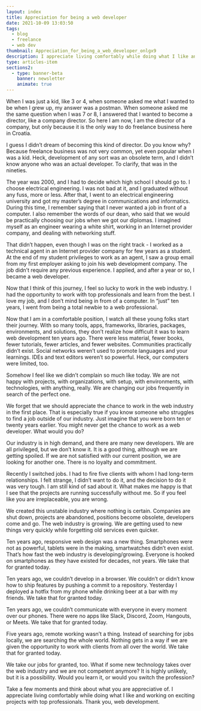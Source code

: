 ```yaml
---
layout: index
title: Appreciation for being a web developer
date: 2021-10-09 13:03:50
tags:
  - blog
  - freelance
  - web dev
thumbnail: Appreciation_for_being_a_web_developer_onlgx9
description: I appreciate living comfortably while doing what I like and working on exciting projects with top professionals. Thank you, web development.
type: articles-item
sections2:
  - type: banner-beta
    banner: newsletter
    animate: true
---
```


When I was just a kid, like 3 or 4, when someone asked me what I wanted to be when I grew up, my answer was a postman. When someone asked me the same question when I was 7 or 8, I answered that I wanted to become a director, like a company director. So here I am now, I am the director of a company, but only because it is the only way to do freelance business here in Croatia.

I guess I didn’t dream of becoming this kind of director. Do you know why? Because freelance business was not very common, yet even popular when I was a kid. Heck, development of any sort was an obsolete term, and I didn’t know anyone who was an actual developer. To clarify, that was in the nineties.

The year was 2000, and I had to decide which high school I should go to. I choose electrical engineering. I was not bad at it, and I graduated without any fuss, more or less. After that, I went to an electrical engineering university and got my master’s degree in communications and informatics. During this time, I remember saying that I never wanted a job in front of a computer. I also remember the words of our dean, who said that we would be practically choosing our jobs when we got our diplomas. I imagined myself as an engineer wearing a white shirt, working in an Internet provider company, and dealing with networking stuff.

That didn’t happen, even though I was on the right track - I worked as a technical agent in an Internet provider company for few years as a student. At the end of my student privileges to work as an agent, I saw a group email from my first employer asking to join his web development company. The job didn’t require any previous experience. I applied, and after a year or so, I became a web developer.

Now that I think of this journey, I feel so lucky to work in the web industry. I had the opportunity to work with top professionals and learn from the best. I love my job, and I don’t mind being in from of a computer. In “just” ten years, I went from being a total newbie to a web professional.

Now that I am in a comfortable position, I watch all these young folks start their journey. With so many tools, apps, frameworks, libraries, packages, environments, and solutions, they don’t realize how difficult it was to learn web development ten years ago. There were less material, fewer books, fewer tutorials, fewer articles, and fewer websites. Communities practically didn’t exist. Social networks weren’t used to promote languages and your learnings. IDEs and text editors weren’t so powerful. Heck, our computers were limited, too.

Somehow I feel like we didn’t complain so much like today. We are not happy with projects, with organizations, with setup, with environments, with technologies, with anything, really. We are changing our jobs frequently in search of the perfect one.

We forget that we should appreciate the chance to work in the web industry in the first place. That is especially true if you know someone who struggles to find a job outside of our industry. Just imagine that you were born ten or twenty years earlier. You might never get the chance to work as a web developer. What would you do?

Our industry is in high demand, and there are many new developers. We are all privileged, but we don’t know it. It is a good thing, although we are getting spoiled. If we are not satisfied with our current position, we are looking for another one. There is no loyalty and commitment.

Recently I switched jobs. I had to fire five clients with whom I had long-term relationships. I felt strange, I didn’t want to do it, and the decision to do it was very tough. I am still kind of sad about it. What makes me happy is that I see that the projects are running successfully without me. So if you feel like you are irreplaceable, you are wrong.

We created this unstable industry where nothing is certain. Companies are shut down, projects are abandoned, positions become obsolete, developers come and go. The web industry is growing. We are getting used to new things very quickly while forgetting old services even quicker.

Ten years ago, responsive web design was a new thing. Smartphones were not as powerful, tablets were in the making, smartwatches didn’t even exist. That’s how fast the web industry is developing/growing. Everyone is hooked on smartphones as they have existed for decades, not years. We take that for granted today.

Ten years ago, we couldn’t develop in a browser. We couldn’t or didn’t know how to ship features by pushing a commit to a repository. Yesterday I deployed a hotfix from my phone while drinking beer at a bar with my friends. We take that for granted today.

Ten years ago, we couldn’t communicate with everyone in every moment over our phones. There were no apps like Slack, Discord, Zoom, Hangouts, or Meets. We take that for granted today.

Five years ago, remote working wasn’t a thing. Instead of searching for jobs locally, we are searching the whole world. Nothing gets in a way if we are given the opportunity to work with clients from all over the world. We take that for granted today.

We take our jobs for granted, too. What if some new technology takes over the web industry and we are not competent anymore? It is highly unlikely, but it is a possibility. Would you learn it, or would you switch the profession?

Take a few moments and think about what you are appreciative of. I appreciate living comfortably while doing what I like and working on exciting projects with top professionals. Thank you, web development.
